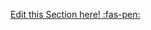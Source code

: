 <!-- DO NOT DELETE THIS LINK --> 
[Edit this Section here! :fas-pen:](https://github.com/nus-cs2030/1920-s2/edit/master/contents/textbook/lecture08/intermediateVsTerminalOperations/definition.md)
<!-- DO NOT DELETE THIS LINK --> 